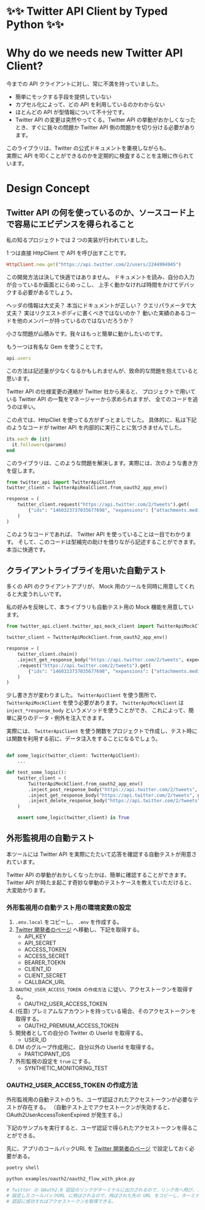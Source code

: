 # ✨✨ Twitter API Client by Typed Python ✨✨

# Why do we needs new Twitter API Client?

今までの API クライアントに対し、常に不満を持っていました。

- 簡単にモックする手段を提供していない
- カプセル化によって、どの API を利用しているのかわからない
- ほとんどの API が型情報について不十分です。
- Twitter API の変更は突然やってくる。Twitter API の挙動がおかしくなったとき、すぐに我々の問題か Twitter API 側の問題かを切り分ける必要があります。

このライブラリは、Twitter の公式ドキュメントを重視しながらも、  
実際に API を叩くことができるのかを定期的に検査することを主眼に作られています。

# Design Concept
## Twitter API の何を使っているのか、ソースコード上で容易にエビデンスを得られること

私の知るプロジェクトでは 2 つの実装が行われていました。

1 つは直接 HttpClient で API を呼び出すことです。

```ruby
HttpClient.new.get("https://api.twitter.com/2/users/2244994945")
```

この開発方法は決して快適ではありません。
ドキュメントを読み、自分の入力が合っているか画面とにらめっこし、
上手く動かなければ時間をかけてデバックする必要があるでしょう。

ヘッダの情報は大丈夫？
本当にドキュメントが正しい？
クエリパラメータで大丈夫？ 実はリクエストボディに書くべきではないのか？
動いた実績のあるコードを他のメンバーが持っているのではないだろうか？

小さな問題が山積みです。我々はもっと簡単に動かしたいのです。

もう一つは有名な Gem を使うことです。

```ruby
api.users
```

この方法は記述量が少なくなるかもしれませんが、致命的な問題を抱えていると思います。

Twitter API の仕様変更の連絡が Twitter 社から来ると、
プロジェクトで用いている Twitter API の一覧をマネージャーから求められますが、
全てのコードを追うのは辛い。

この点では、HttpCliet を使ってる方がずっとましでした。
具体的に、私は下記のようなコードが twitter API を内部的に実行ことに気づきませんでした。

```ruby
its.each do |it|
  it.followers(params)
end
```

このライブラリは、このような問題を解決します。実際には、次のような書き方を促します。

```python
from twitter_api import TwitterApiClient
twitter_client = TwitterApiRealClient.from_oauth2_app_env()

response = (
    twitter_client.request("https://api.twitter.com/2/tweets").get(
        {"ids": "1460323737035677698", "expansions": ["attachments.media_keys"]}
    )
)
```

このようなコードであれば、 Twitter API を使っていることは一目でわかります。
そして、このコードは型補完の助けを借りながら記述することができます。本当に快適です。

## クライアントライブライを用いた自動テスト

多くの API のクライアントアプリが、 Mock 用のツールを同時に用意してくれると大変うれしいです。

私の好みを反映して、本ライブラリも自動テスト用の Mock 機能を用意しています。

```python
from twitter_api.client.twitter_api_mock_client import TwitterApiMockClient

twitter_client = TwitterApiMockClient.from_oauth2_app_env()

response = (
    twitter_client.chain()
    .inject_get_response_body("https://api.twitter.com/2/tweets", expected_response)
    .request("https://api.twitter.com/2/tweets").get(
        {"ids": "1460323737035677698", "expansions": ["attachments.media_keys"]}
    )
)
```

少し書き方が変わりました。 `TwitterApiClient` を使う箇所で、 `TwitterApiMockClient` を使う必要があります。
`TwitterApiMockClient` は `inject_*response_body` というメソッドを使うことができ、
これによって、簡単に戻りのデータ・例外を注入できます。

実際には、 `TwitterApiClient` を使う関数をプロジェクトで作成し、テスト時には関数を利用する前に、データ注入をすることになるでしょう。

```python

def some_logic(twitter_client: TwitterApiClient):
    ...

def test_some_logic():
    twitter_client = (
        TwitterApiMockClient.from_oauth2_app_env()
        .inject_post_response_body("https://api.twitter.com/2/tweets", post_response)
        .inject_get_response_body("https://api.twitter.com/2/tweets", get_response)
        .inject_delete_response_body("https://api.twitter.com/2/tweets", delete_response)
    )

    assert some_logic(twitter_client) is True
```

## 外形監視用の自動テスト

本ツールには Twitter API を実際にたたいて応答を確認する自動テストが用意されています。

Twitter API の挙動がおかしくなったかは、簡単に確認することができます。
Twitter API が時たま起こす奇妙な挙動のテストケースを教えていただけると、大変助かります。

### 外形監視用の自動テスト用の環境変数の設定

1. `.env.local` をコピーし、 `.env` を作成する。
2. [Twitter 開発者のページ](https://developer.twitter.com/en/portal/projects-and-apps) へ移動し、下記を取得する。
    - API_KEY
    - API_SECRET
    - ACCESS_TOKEN
    - ACCESS_SECRET
    - BEARER_TOEKN
    - CLIENT_ID
    - CLIENT_SECRET
    - CALLBACK_URL 
3. `OAUTH2_USER_ACCESS_TOKEN の作成方法` に従い、アクセストークンを取得する。
    - OAUTH2_USER_ACCESS_TOKEN
4. (任意) プレミアムなアカウントを持っている場合、そのアクセストークンを取得する。
    - OAUTH2_PREMIUM_ACCESS_TOKEN
5. 開発者としての自分の Twitter の UserId を取得する。
    - USER_ID
6. DM のグループ作成用に、自分以外の UserId を取得する。
    - PARTICIPANT_IDS
7. 外形監視の設定を `true` にする。
    - SYNTHETIC_MONITORING_TEST


### OAUTH2_USER_ACCESS_TOKEN の作成方法

外形監視用の自動テストのうち、ユーザ認証されたアクセストークンが必要なテストが存在する。
（自動テスト上でアクセストークンが失効すると、 OAuth2UserAccessTokenExpired が発生する。）

下記のサンプルを実行すると、ユーザ認証で得られたアクセストークンを得ることができる。

先に、アプリのコールバックURL を [Twitter 開発者のページ](https://developer.twitter.com/en/portal/projects-and-apps)
で設定しておく必要がある。


```sh
poetry shell

python examples/oauth2/oauth2_flow_with_pkce.py

# Twitter の OAuth2.0 認証のリンクがターミナルに出力されるので、リンク先へ飛び、アプリ認証に同意する。
# 設定したコールバックURL に飛ばされるので、飛ばされた先の URL をコピーし、ターミナルに貼り付ける。
# 認証に成功すればアクセストークンを取得できる。
```
